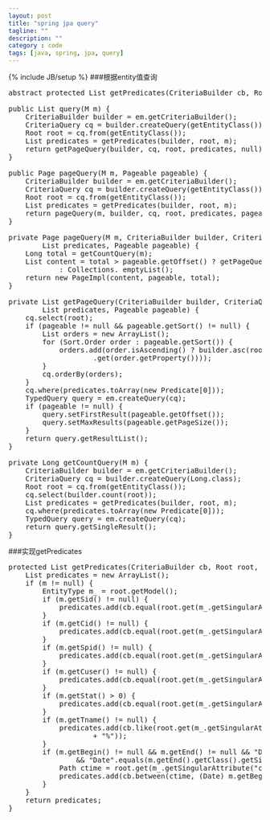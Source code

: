 ```yaml
---
layout: post
title: "spring jpa query"
tagline: ""
description: ""
category : code
tags: [java, spring, jpa, query]
---
```

{% include JB/setup %}
###根据entity值查询
<pre class="prettyPrint">
abstract protected List<Predicate> getPredicates(CriteriaBuilder cb, Root<M> root, M m);

public List<M> query(M m) {
	CriteriaBuilder builder = em.getCriteriaBuilder();
	CriteriaQuery<M> cq = builder.createQuery(getEntityClass());
	Root<M> root = cq.from(getEntityClass());
	List<Predicate> predicates = getPredicates(builder, root, m);
	return getPageQuery(builder, cq, root, predicates, null);
}

public Page<M> pageQuery(M m, Pageable pageable) {
	CriteriaBuilder builder = em.getCriteriaBuilder();
	CriteriaQuery<M> cq = builder.createQuery(getEntityClass());
	Root<M> root = cq.from(getEntityClass());
	List<Predicate> predicates = getPredicates(builder, root, m);
	return pageQuery(m, builder, cq, root, predicates, pageable);
}

private Page<M> pageQuery(M m, CriteriaBuilder builder, CriteriaQuery<M> cq, Root<M> root,
		List<Predicate> predicates, Pageable pageable) {
	Long total = getCountQuery(m);
	List<M> content = total > pageable.getOffset() ? getPageQuery(builder, cq, root, predicates, pageable)
			: Collections.<M> emptyList();
	return new PageImpl<M>(content, pageable, total);
}

private List<M> getPageQuery(CriteriaBuilder builder, CriteriaQuery<M> cq, Root<M> root,
		List<Predicate> predicates, Pageable pageable) {
	cq.select(root);
	if (pageable != null && pageable.getSort() != null) {
		List<javax.persistence.criteria.Order> orders = new ArrayList<Order>();
		for (Sort.Order order : pageable.getSort()) {
			orders.add(order.isAscending() ? builder.asc(root.get(order.getProperty())) : builder.desc(root
					.get(order.getProperty())));
		}
		cq.orderBy(orders);
	}
	cq.where(predicates.toArray(new Predicate[0]));
	TypedQuery<M> query = em.createQuery(cq);
	if (pageable != null) {
		query.setFirstResult(pageable.getOffset());
		query.setMaxResults(pageable.getPageSize());
	}
	return query.getResultList();
}

private Long getCountQuery(M m) {
	CriteriaBuilder builder = em.getCriteriaBuilder();
	CriteriaQuery<Long> cq = builder.createQuery(Long.class);
	Root<M> root = cq.from(getEntityClass());
	cq.select(builder.count(root));
	List<Predicate> predicates = getPredicates(builder, root, m);
	cq.where(predicates.toArray(new Predicate[0]));
	TypedQuery<Long> query = em.createQuery(cq);
	return query.getSingleResult();
}
</pre>

###实现getPredicates
<pre class="prettyPrint">
protected List<Predicate> getPredicates(CriteriaBuilder cb, Root<IcircuitTrade> root, IcircuitTrade m) {
	List<Predicate> predicates = new ArrayList<Predicate>();
	if (m != null) {
		EntityType<IcircuitTrade> m_ = root.getModel();
		if (m.getSid() != null) {
			predicates.add(cb.equal(root.get(m_.getSingularAttribute("sid", String.class)), m.getSid()));
		}
		if (m.getCid() != null) {
			predicates.add(cb.equal(root.get(m_.getSingularAttribute("cid", String.class)), m.getCid()));
		}
		if (m.getSpid() != null) {
			predicates.add(cb.equal(root.get(m_.getSingularAttribute("spid", String.class)), m.getSpid()));
		}
		if (m.getCuser() != null) {
			predicates.add(cb.equal(root.get(m_.getSingularAttribute("cuser", String.class)), m.getCuser()));
		}
		if (m.getStat() > 0) {
			predicates.add(cb.equal(root.get(m_.getSingularAttribute("stat", Integer.class)), m.getStat()));
		}
		if (m.getTname() != null) {
			predicates.add(cb.like(root.get(m_.getSingularAttribute("tname", String.class)), "%" + m.getTname()
					+ "%"));
		}
		if (m.getBegin() != null && m.getEnd() != null && "Date".equals(m.getBegin().getClass().getSimpleName())
				&& "Date".equals(m.getEnd().getClass().getSimpleName())) {
			Path<Date> ctime = root.get(m_.getSingularAttribute("ctime", Date.class));
			predicates.add(cb.between(ctime, (Date) m.getBegin(), (Date) m.getEnd()));
		}
	}
	return predicates;
}
</pre>